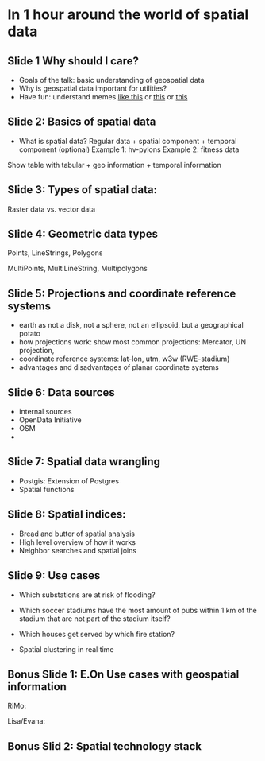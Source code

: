 # In 1 hour around the world of spatial data 


## Slide 1 Why should I care? 
- Goals of the talk: basic understanding of geospatial data 
- Why is geospatial data important for utilities? 
- Have fun: understand memes [like this](https://imgs.xkcd.com/comics/mercator_projection.png)
or [this](https://imgs.xkcd.com/comics/sea_chase.png) or [this](https://imgs.xkcd.com/comics/sloped_border.png)


## Slide 2: Basics of spatial data 
- What is spatial data? Regular data + spatial component + temporal component (optional) 
Example 1: hv-pylons 
Example 2: fitness data 

Show table with tabular + geo information + temporal information 


## Slide 3: Types of spatial data: 
Raster data vs. vector data 


## Slide 4: Geometric data types

Points, LineStrings, Polygons 

MultiPoints, MultiLineString, Multipolygons 


## Slide 5: Projections and coordinate reference systems

- earth as not a disk, not a sphere, not an ellipsoid, but a geographical potato 
- how projections work: show most common projections: Mercator, UN projection, 
- coordinate reference systems: lat-lon, utm, w3w (RWE-stadium)
- advantages and disadvantages of planar coordinate systems


## Slide 6: Data sources

- internal sources
- OpenData Initiative 
- OSM 
- 

## Slide 7: Spatial data wrangling 
- Postgis: Extension of Postgres 
- Spatial functions 


## Slide 8: Spatial indices: 
- Bread and butter of spatial analysis 
- High level overview of how it works 
- Neighbor searches and spatial joins 

## Slide 9: Use cases

- Which substations are at risk of flooding? 

- Which soccer stadiums have the most amount of pubs within 1 km of the stadium that are not part of the stadium itself? 

- Which houses get served by which fire station? 

- Spatial clustering in real time


## Bonus Slide 1: E.On Use cases with geospatial information 
RiMo: 

Lisa/Evana: 

## Bonus Slid 2: Spatial technology stack

